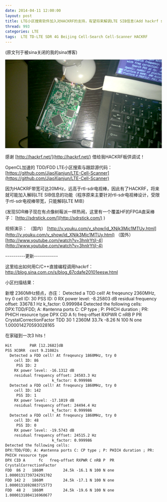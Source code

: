 ```yaml
---
date: 2014-04-11 12:00:00
layout: post
title: LTE小区搜索软件加入对HACKRF的支持，有望将来解调LTE SIB信息(Add hackrf support to LTE Cell Scanner)
thread: 993
categories: LTE
tags:  LTE TD-LTE SDR 4G Beijing Cell-Search Cell-Scanner HACKRF
---
```


(原文刊于被sina关闭的我的sina博客)

![](../media/add_hackrf_support_to_lte_cell_scanner.jpg)

感谢 [http://hackrf.net/](http://hackrf.net/) 借给我HACKRF板供调试！

OpenCL加速的 TDD/FDD LTE小区搜索与跟踪源代码：[https://github.com/JiaoXianjun/LTE-Cell-Scanner](https://github.com/JiaoXianjun/LTE-Cell-Scanner)

因为HACKRF带宽可达20MHz，远高于rtl-sdr电视棒，因此有了HACKRF，将来就可能加入解码LTE SIB信息的功能（程序原来主要针对rtl-sdr电视棒设计，受限于rtl-sdr电视棒带宽，只能解码LTE MIB）

(发现SDR棒子现在有点像树莓派一样热闹，这里有一个覆盖HF的FPGA直采棒子： [http://sdrstick.com/](http://sdrstick.com/)  )

视频演示：
（国内） [http://v.youku.com/v_show/id_XNjk3Mjc1MTUy.html](http://v.youku.com/v_show/id_XNjk3Mjc1MTUy.html)
（国外） [http://www.youtube.com/watch?v=3hnlrYtjI-4](http://www.youtube.com/watch?v=3hnlrYtjI-4)

----------更新------------

这里给出如何用C/C++直接编程调用hackrf： http://blog.sina.com.cn/s/blog_67cdafe20101eesw.html

小区扫描结果：

新增 2360MHz频点，亦庄：
      Detected a TDD cell! At freqeuncy 2360MHz, try 0
        cell ID: 30
         PSS ID: 0
        RX power level: -8.25803 dB
        residual frequency offset: 33678.1 Hz
                         k_factor: 0.999984
    Detected the following cells:
    DPX:TDD/FDD; A: #antenna ports C: CP type ; P: PHICH duration ; PR: PHICH resource type
    DPX CID A      fc   freq-offset RXPWR C nRB P  PR CrystalCorrectionFactor
    TDD  30 1   2360M         33.7k -8.26 N 100 N one 1.000014270593028165

在家碰到一次3 hits！

    Hit        PAR [12.2682]dB
    PSS XCORR  cost 9.21082s
      Detected a FDD cell! At freqeuncy 1860MHz, try 0
        cell ID: 86
         PSS ID: 2
        RX power level: -16.1312 dB
        residual frequency offset: 24503.3 Hz
                         k_factor: 0.999986
      Detected a FDD cell! At freqeuncy 1860MHz, try 0
        cell ID: 142
         PSS ID: 1
        RX power level: -17.1019 dB
        residual frequency offset: 24494.4 Hz
                         k_factor: 0.999986
      Detected a FDD cell! At freqeuncy 1860MHz, try 0
        cell ID: 48
         PSS ID: 0
        RX power level: -19.5743 dB
        residual frequency offset: 24515.2 Hz
                         k_factor: 0.999986
    Detected the following cells:
    DPX:TDD/FDD; A: #antenna ports C: CP type ; P: PHICH duration ; PR: PHICH resource type
    DPX CID A      fc   freq-offset RXPWR C nRB P  PR CrystalCorrectionFactor
    FDD  86 2   1860M         24.5k -16.1 N 100 N one 1.0000131739724291702
    FDD 142 2   1860M         24.5k -17.1 N 100 N one 1.0000131692083715773
    FDD  48 2   1860M         24.5k -19.6 N 100 N one 1.0000131804116960677
